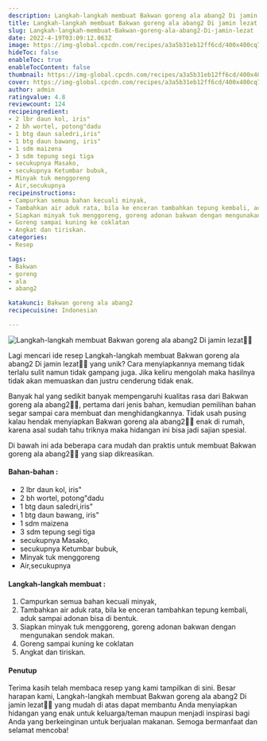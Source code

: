 ```yaml
---
description: Langkah-langkah membuat Bakwan goreng ala abang2 Di jamin lezat"
title: Langkah-langkah membuat Bakwan goreng ala abang2 Di jamin lezat
slug: Langkah-langkah-membuat-Bakwan-goreng-ala-abang2-Di-jamin-lezat
date: 2022-4-19T03:09:12.063Z
image: https://img-global.cpcdn.com/recipes/a3a5b31eb12ff6cd/400x400cq70/photo.jpg
hideToc: false
enableToc: true
enableTocContent: false
thumbnail: https://img-global.cpcdn.com/recipes/a3a5b31eb12ff6cd/400x400cq70/photo.jpg
cover: https://img-global.cpcdn.com/recipes/a3a5b31eb12ff6cd/400x400cq70/photo.jpg
author: admin
ratingvalue: 4.8
reviewcount: 124
recipeingredient:
- 2 lbr daun kol, iris"
- 2 bh wortel, potong"dadu
- 1 btg daun saledri,iris"
- 1 btg daun bawang, iris"
- 1 sdm maizena
- 3 sdm tepung segi tiga
- secukupnya Masako,
- secukupnya Ketumbar bubuk,
- Minyak tuk menggoreng
- Air,secukupnya
recipeinstructions:
- Campurkan semua bahan kecuali minyak,
- Tambahkan air aduk rata, bila ke enceran tambahkan tepung kembali, aduk sampai adonan bisa di bentuk.
- Siapkan minyak tuk menggoreng, goreng adonan bakwan dengan mengunakan sendok makan.
- Goreng sampai kuning ke coklatan
- Angkat dan tiriskan.
categories:
- Resep

tags:
- Bakwan
- goreng
- ala
- abang2

katakunci: Bakwan goreng ala abang2
recipecuisine: Indonesian

---
```


![Langkah-langkah membuat Bakwan goreng ala abang2 Di jamin lezat👩‍🍳](https://img-global.cpcdn.com/recipes/a3a5b31eb12ff6cd/400x400cq70/photo.jpg)

Lagi mencari ide resep Langkah-langkah membuat Bakwan goreng ala abang2 Di jamin lezat👩‍🍳 yang unik? Cara menyiapkannya memang tidak terlalu sulit namun tidak gampang juga. Jika keliru mengolah maka hasilnya tidak akan memuaskan dan justru cenderung tidak enak.

Banyak hal yang sedikit banyak mempengaruhi kualitas rasa dari Bakwan goreng ala abang2👩‍🍳, pertama dari jenis bahan, kemudian pemilihan bahan segar sampai cara membuat dan menghidangkannya. Tidak usah pusing kalau hendak menyiapkan Bakwan goreng ala abang2👩‍🍳 enak di rumah, karena asal sudah tahu triknya maka hidangan ini bisa jadi sajian spesial.

Di bawah ini ada beberapa cara mudah dan praktis untuk membuat Bakwan goreng ala abang2👩‍🍳 yang siap dikreasikan.

<!--inarticleads1-->

#### Bahan-bahan :

- 2 lbr daun kol, iris"
- 2 bh wortel, potong"dadu
- 1 btg daun saledri,iris"
- 1 btg daun bawang, iris"
- 1 sdm maizena
- 3 sdm tepung segi tiga
- secukupnya Masako,
- secukupnya Ketumbar bubuk,
- Minyak tuk menggoreng
- Air,secukupnya

<!--inarticleads2-->

#### Langkah-langkah membuat :

1. Campurkan semua bahan kecuali minyak,
1. Tambahkan air aduk rata, bila ke enceran tambahkan tepung kembali, aduk sampai adonan bisa di bentuk.
1. Siapkan minyak tuk menggoreng, goreng adonan bakwan dengan mengunakan sendok makan.
1. Goreng sampai kuning ke coklatan
1. Angkat dan tiriskan.

#### Penutup

Terima kasih telah membaca resep yang kami tampilkan di sini. Besar harapan kami, Langkah-langkah membuat Bakwan goreng ala abang2 Di jamin lezat👩‍🍳 yang mudah di atas dapat membantu Anda menyiapkan hidangan yang enak untuk keluarga/teman maupun menjadi inspirasi bagi Anda yang berkeinginan untuk berjualan makanan. Semoga bermanfaat dan selamat mencoba!